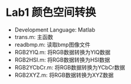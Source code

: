 # Lab1 颜色空间转换
* Development Language: Matlab  
* trans.m: 主函数  
* readbmp.m: 读取bmp图像文件  
* RGB2YIQ.m: 将RGB数据转换为YIQ数据  
* RGB2HSI.m: 将RGB数据转换为HSI数据  
* RGB2YCbCr.m: 将RGB数据转换为YCbCr数据  
* RGB2XYZ.m: 将RGB数据转换为XYZ数据  